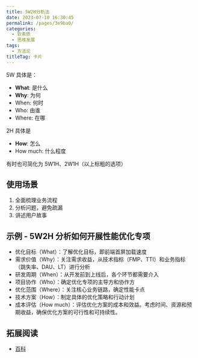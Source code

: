 ```yaml
---
title: 5W2H分析法
date: 2023-07-10 16:30:45
permalink: /pages/3e9ba0/
categories: 
  - 软素质
  - 思维发展
tags: 
  - 方法论
titleTag: 卡片
---
```


5W 具体是：
- **What**: 是什么
- **Why**: 为何
- When: 何时
- Who: 由谁
- Where: 在哪

2H 具体是
- **How**: 怎么
- How much: 什么程度

有时也可简化为 5W1H、2W1H（以上标粗的选项）

## 使用场景
1. 全面梳理业务流程
2. 分析问题，避免疏漏
3. 讲述用户故事

## 示例 - 5W2H 分析如何开展性能优化专项
-   优化目标（What）：了解优化目标，即前端首屏加载速度
-   需求价值（Why）：关注需求收益，从技术指标（FMP、TTI）和业务指标（跳失率、DAU、LT）进行分析
-   研发周期（When）：从开发前到上线后，各个环节都需要介入
-   项目协作（Who）：确定优化专项的主导方和协作方
-   优化范围（Where）：关注核心业务链路，确定性能卡点
-   技术方案（How）：制定具体的优化策略和行动计划
-   成本评估（How much）：评估优化方案的成本和效益。考虑时间、资源和预期收益，确保优化方案的可行性和可持续性。

## 拓展阅读
- [百科](https://baike.baidu.com/item/5W2H%E5%88%86%E6%9E%90%E6%B3%95)